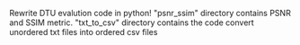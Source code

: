 Rewrite DTU evalution code in python!
"psnr_ssim" directory contains PSNR and SSIM metric.
"txt_to_csv" directory contains the code convert unordered txt files into ordered csv files
